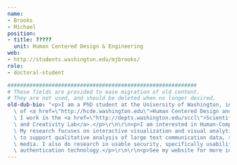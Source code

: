 ```yaml
---
name:
- Brooks
- Michael
position:
- title: ?????
  unit: Human Centered Design & Engineering
web:
- http://students.washington.edu/mjbrooks/
role:
- doctoral-student

############################################################
# These fields are provided to ease migration of old content.
# They are not used, and should be deleted when no longer desired.
old-dub-bio: "<p>I am a PhD student at the University of Washington, in the department\
  \ of <a href=\"http://hcde.washington.edu\">Human Centered Design and Engineering</a>.\
  \ I work in the <a href=\"http://depts.washington.edu/sccl\">Scientific Collaboration\
  \ and Creativity Lab</a>.</p>\r\n\r\n<p>I am interested in Human-Computer Interaction.\
  \ My research focuses on interactive visualization and visual analytics techniques\
  \ to support qualitative analysis of large text communication data, such as social\
  \ media. I also do research in usable security, specifically usability and biometric\
  \ authentication technology.</p>\r\n\r\n<p>See my website for more information.</p>"
---
```

